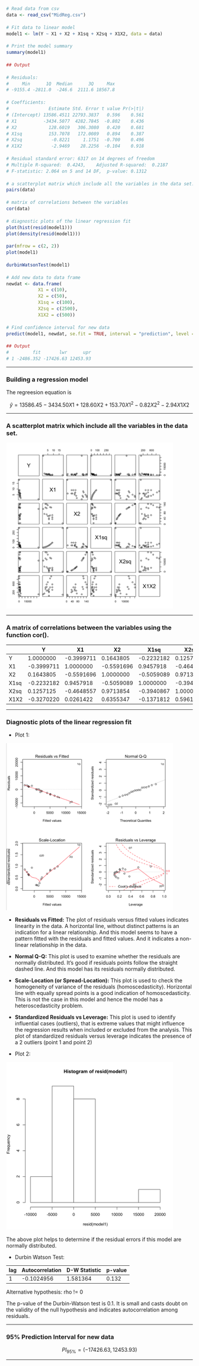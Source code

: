 
```R
# Read data from csv
data <- read_csv("MidReg.csv")

# Fit data to linear model
model1 <- lm(Y ~ X1 + X2 + X1sq + X2sq + X1X2, data = data)

# Print the model summary
summary(model1)

## Output

# Residuals:
#     Min      1Q  Median      3Q     Max 
# -9155.4 -2811.0  -246.6  2111.6 18567.8 

# Coefficients:
#               Estimate Std. Error t value Pr(>|t|)
# (Intercept) 13586.4511 22793.3837   0.596    0.561
# X1          -3434.5077  4282.7845  -0.802    0.436
# X2            128.6019   306.3080   0.420    0.681
# X1sq          153.7078   172.0089   0.894    0.387
# X2sq           -0.8221     1.1751  -0.700    0.496
# X1X2           -2.9469    28.2256  -0.104    0.918

# Residual standard error: 6317 on 14 degrees of freedom
# Multiple R-squared:  0.4243,    Adjusted R-squared:  0.2187 
# F-statistic: 2.064 on 5 and 14 DF,  p-value: 0.1312

# a scatterplot matrix which include all the variables in the data set.
pairs(data)

# matrix of correlations between the variables
cor(data)

# diagnostic plots of the linear regression fit
plot(hist(resid(model1)))
plot(density(resid(model1)))

par(mfrow = c(2, 2))
plot(model1)

durbinWatsonTest(model1)

# Add new data to data frame
newdat <- data.frame(
            X1 = c(10),
            X2 = c(50), 
            X1sq = c(100),
            X2sq = c(2500),
            X1X2 = c(500))

# Find confidence interval for new data
predict(model1, newdat, se.fit = TRUE, interval = "prediction", level = 0.95)

## Output
#         fit       lwr      upr
# 1 -2486.352 -17426.63 12453.93

```
---------------
### Building a regression model

The regreesion equation is

$$\hat y = 13586.45 - 3434.50X1 + 128.60 X2 + 153.70X1^2  - 0.82X2^2-2.94X1X2$$

---------------

### A scatterplot matrix which include all the variables in the data set.

<p align="left">
  <img src="./scatterplot_matrix.png" width="450" title="hover text">
</p>

----------------

### A matrix of correlations between the variables using the function cor().

|      | Y          | X1         | X2         | X1sq       | X2sq       | X1X2       |
| ---- | ---------- | ---------- | ---------- | ---------- | ---------- | ---------- |
| Y    | 1.0000000  | -0.3999711 | 0.1643805  | -0.2232182 | 0.1257125  | -0.3270220 |
| X1   | -0.3999711 | 1.0000000  | -0.5591696 | 0.9457918  | -0.4648557 | 0.0261422  |
| X2   | 0.1643805  | -0.5591696 | 1.0000000  | -0.5059089 | 0.9713854  | 0.6355347  |
| X1sq | -0.2232182 | 0.9457918  | -0.5059089 | 1.0000000  | -0.3940867 | -0.1371812 |
| X2sq | 0.1257125  | -0.4648557 | 0.9713854  | -0.3940867 | 1.0000000  | 0.5961395  |
| X1X2 | -0.3270220 | 0.0261422  | 0.6355347  | -0.1371812 | 0.5961395  | 1.0000000  |

------------------

### Diagnostic plots of the linear regression fit

- Plot 1:
  
<p align="left">
  <img src="./diagnostics.png" width="450" title="hover text">
</p>

 - **Residuals vs Fitted:**
The plot of residuals versus fitted values indicates linearity in the data. A horizontal line, without distinct patterns is an indication for a linear relationship. And this model seems to have a pattern fitted with the residuals and fitted values. And it indicates a non-linear relationship in the data.

 - **Normal Q-Q:**
This plot is used to examine whether the residuals are normally distributed. It’s good if residuals points follow the straight dashed line. And this model has its residuals normally distributed.

 - **Scale-Location (or Spread-Location):** This plot is used to check the homogeneity of variance of the residuals (homoscedasticity). Horizontal line with equally spread points is a good indication of homoscedasticity. This is not the case in this model and hence the model has a heteroscedasticity problem.

 - **Standardized Residuals vs Leverage:** This plot is used to identify influential cases (outliers), that is extreme values that might influence the regression results when included or excluded from the analysis. This plot of standardized residuals versus leverage indicates the presence of a 2 outliers (point 1 and point 2)

- Plot 2:

<p align="left">
  <img src="./histogram.png" width="450" title="hover text">
</p>

The above plot helps to determine if the residual errors if this model are normally distributed.

- Durbin Watson Test:
  
| lag | Autocorrelation | D-W Statistic | p-value |
| --- | --------------- | ------------- | ------- |
| 1   | -0.1024956      | 1.581364      | 0.132   |
Alternative hypothesis: rho != 0

The p-value of the Durbin-Watson test is 0.1. It is small and casts doubt on the validity of the null hypothesis and indicates autocorrelation among residuals.

-------------

### 95% Prediction Interval for new data

$$PI_{95\%}  = (-17426.63, 12453.93)$$ 

-------------